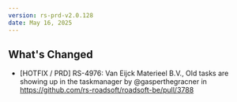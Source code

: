 ```yaml
---
version: rs-prd-v2.0.128
date: May 16, 2025
---
```


## What's Changed
* [HOTFIX / PRD] RS-4976: Van Eijck Materieel B.V., Old tasks are showing up in the taskmanager by @gasperthegracner in https://github.com/rs-roadsoft/roadsoft-be/pull/3788